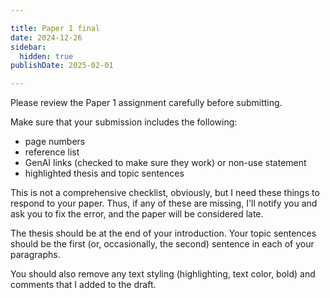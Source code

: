 ```yaml
---

title: Paper 1 final
date: 2024-12-26
sidebar:
  hidden: true
publishDate: 2025-02-01

---
```


Please review the Paper 1 assignment carefully before submitting.

Make sure that your submission includes the following:

- page numbers
- reference list
- GenAI links (checked to make sure they work) or non-use statement
- highlighted thesis and topic sentences

This is not a comprehensive checklist, obviously, but I need these things to respond to your paper.  Thus, if any of these are missing, I'll notify you and ask you to fix the error, and the paper will be considered late.

The thesis should be at the end of your introduction. Your topic sentences should be the first (or, occasionally, the second) sentence in each of your paragraphs.

You should also remove any text styling (highlighting, text color, bold) and comments that I added to the draft.

